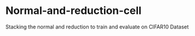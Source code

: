 # Normal-and-reduction-cell
Stacking the normal and reduction to train and evaluate on CIFAR10 Dataset

